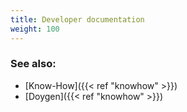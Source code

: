 ```yaml
---
title: Developer documentation
weight: 100
---
```

### See also: 
- [Know-How]({{< ref "knowhow" >}})
- [Doygen]({{< ref "knowhow" >}})
